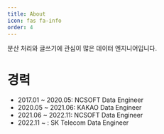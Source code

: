 ```yaml
---
title: About
icon: fas fa-info
order: 4
---
```


분산 처리와 글쓰기에 관심이 많은 데이터 엔지니어입니다.

# 경력

* 2017.01 ~ 2020.05: NCSOFT Data Engineer
* 2020.05 ~ 2021.06: KAKAO Data Engineer
* 2021.06 ~ 2022.11: NCSOFT Data Engineer
* 2022.11 ~ : SK Telecom Data Engineer 

